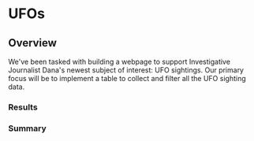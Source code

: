# UFOs

## Overview

We've been tasked with building a webpage to support Investigative Journalist Dana's newest subject of interest: UFO sightings. Our primary focus will be to implement a table to collect and filter all the UFO sighting data.

### Results 

### Summary

